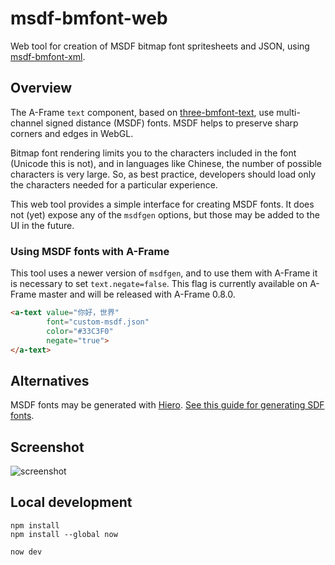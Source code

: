 # msdf-bmfont-web

Web tool for creation of MSDF bitmap font spritesheets and JSON, using [msdf-bmfont-xml](https://github.com/soimy/msdf-bmfont-xml).

## Overview

The A-Frame `text` component, based on [three-bmfont-text](https://github.com/Jam3/three-bmfont-text), use multi-channel signed distance (MSDF) fonts. MSDF helps to preserve sharp corners and edges in WebGL.

Bitmap font rendering limits you to the characters included in the font (Unicode this is not), and in languages like Chinese, the number of possible characters is very large. So, as best practice, developers should load only the characters needed for a particular experience.

This web tool provides a simple interface for creating MSDF fonts. It does not (yet) expose any of the `msdfgen` options, but those may be added to the UI in the future.

### Using MSDF fonts with A-Frame

This tool uses a newer version of `msdfgen`, and to use them with A-Frame it is necessary to set `text.negate=false`. This flag is currently available on A-Frame master and will be released with A-Frame 0.8.0.

```html
<a-text value="你好，世界"
        font="custom-msdf.json"
        color="#33C3F0"
        negate="true">
</a-text>
```

## Alternatives

MSDF fonts may be generated with [Hiero](https://github.com/libgdx/libgdx/wiki/Hiero). [See this guide for generating SDF fonts](https://github.com/libgdx/libgdx/wiki/Distance-field-fonts).

## Screenshot

![screenshot](https://user-images.githubusercontent.com/1848368/36068226-18e1c3ec-0e85-11e8-81a6-b83cde3dcdd1.png)

## Local development

```
npm install
npm install --global now

now dev
```
